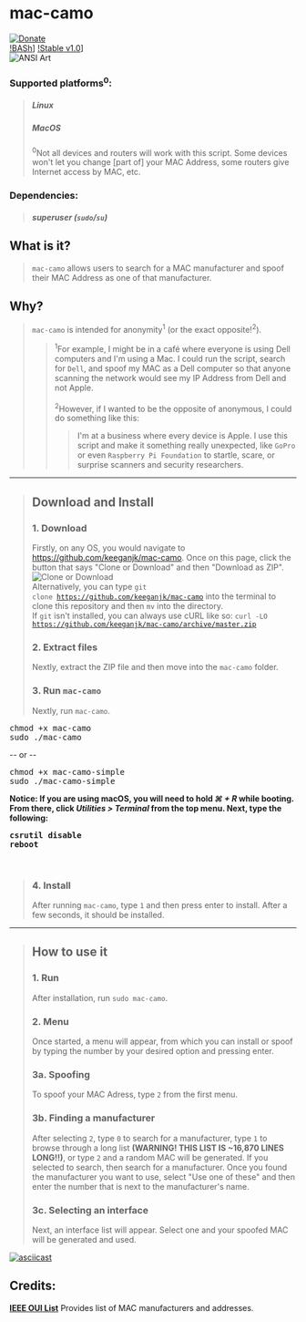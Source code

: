# mac-camo
[![Donate](https://img.shields.io/badge/donate-%24-green.svg)](https://keeganjk.github.io/donate/) <br />
[!BASh](https://img.shields.io/badge/bash--5A5A5A.svg)] [!Stable v1.0](https://img.shields.io/badge/stable-v1.0-orange.svg)] <br />
![ANSI Art](https://github.com/keeganjk/mac-camo/blob/master/images/ansi-art.jpg "ANSI Art")
  
### Supported platforms<sup>0</sup>:
> <h5>Linux</h5>
> <h5>MacOS</h5>
> <sup>0</sup>Not all devices and routers will work with this script. Some devices won't let you change [part of] your MAC Address, some routers give Internet access by MAC, etc.
### Dependencies:
> <h5>superuser (<code>sudo</code>/<code>su</code>)</h5>
 
## What is it?
> <code>mac-camo</code> allows users to search for a MAC manufacturer and spoof their MAC Address as one of that manufacturer.
## Why?
> <code>mac-camo</code> is intended for anonymity<sup>1</sup> (or the exact opposite!<sup>2</sup>). <br />
> > <sup>1</sup>For example, I might be in a café where everyone is using Dell computers and I'm using a Mac. I could run the script, search for <code>Dell</code>, and spoof my MAC as a Dell computer so that anyone scanning the network would see my IP Address from Dell and not Apple. <br /> <br />
> > <sup>2</sup>However, if I wanted to be the opposite of anonymous, I could do something like this:
> > > I'm at a business where every device is Apple. I use this script and make it something really unexpected, like <code>GoPro</code> or even <code>Raspberry Pi Foundation</code> to startle, scare, or surprise scanners and security researchers. 

<hr>

> ## Download and Install
> ### 1. Download
> Firstly, on any OS, you would navigate to https://github.com/keeganjk/mac-camo. Once on this page, click the button that says "Clone or Download" and then "Download as ZIP".
> <br />
> ![Clone or Download](https://github.com/keeganjk/mac-camo/blob/master/images/clone-or-download.gif?raw=true "")
> <br />
> Alternatively, you can type <code>git clone https://github.com/keeganjk/mac-camo</code> into the terminal to 
> clone this repository and then <code>mv</code> into the directory. <br />
> If <code>git</code> isn't installed, you can always use cURL like so: 
> <code>curl -LO https://github.com/keeganjk/mac-camo/archive/master.zip</code>
> ### 2. Extract files
> Nextly, extract the ZIP file and then move into the <code>mac-camo</code> folder.
> ### 3. Run <code>mac-camo</code>
> Nextly, run <code>mac-camo</code>.
<pre>
chmod +x mac-camo
sudo ./mac-camo
</pre>
-- or --
<pre>
chmod +x mac-camo-simple
sudo ./mac-camo-simple
</pre>
<b>Notice: If you are using macOS, you will need to hold <i>⌘ + R</i> while booting. From there, click <i>Utilities > Terminal</i> from the top menu. Next, type the following:
<pre>
csrutil disable
reboot
</pre>
</b><br/>
> ### 4. Install
> After running <code>mac-camo</code>, type <code>1</code> and then press enter to install.
> After a few seconds, it should be installed.
 
<hr>
 
> ## How to use it
> ### 1. Run
> After installation, run <code>sudo mac-camo</code>.
> ### 2. Menu
> Once started, a menu will appear, from which you can install or spoof by typing the number by your desired option and pressing enter.
> ### 3a. Spoofing
> To spoof your MAC Adress, type <code>2</code> from the first menu.
> ### 3b. Finding a manufacturer
> After selecting <code>2</code>, type <code>0</code> to search for a manufacturer, type <code>1</code> to browse through a long list <b>(WARNING! THIS LIST IS ~16,870 LINES LONG!!)</b>, or type `2` and a random MAC will be generated. If you selected to search, then search for a manufacturer. Once you found the manufacturer you want to use, select "Use one of these" and then enter the number that is next to the manufacturer's name.
> ### 3c. Selecting an interface
> Next, an interface list will appear. Select one and your spoofed MAC will be generated and used.

[![asciicast](https://asciinema.org/a/c6cxac6qln0ibc6s0rohylnx3.png)](https://asciinema.org/a/c6cxac6qln0ibc6s0rohylnx3)

## Credits:
<b>[IEEE OUI List](http://standards-oui.ieee.org/oui.txt "IEEE OUI LIST")</b> Provides list of MAC manufacturers and addresses. <br/>
